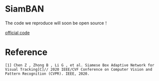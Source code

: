 # SiamBAN 

The code we reproduce will soon be open source！

[official code](https://github.com/hqucv/siamban)

# Reference
`
[1] Chen Z , Zhong B , Li G , et al. Siamese Box Adaptive Network for Visual Tracking[C]// 2020 IEEE/CVF Conference on Computer Vision and Pattern Recognition (CVPR). IEEE, 2020.
`
